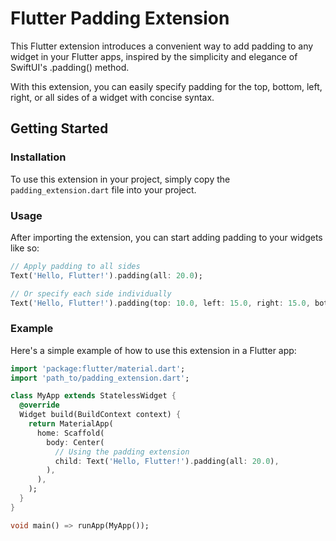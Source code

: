 # Flutter Padding Extension

This Flutter extension introduces a convenient way to add padding to any widget in your Flutter apps, inspired by the simplicity and elegance of SwiftUI's .padding() method.

With this extension, you can easily specify padding for the top, bottom, left, right, or all sides of a widget with concise syntax.

## Getting Started

### Installation
To use this extension in your project, simply copy the `padding_extension.dart` file into your project. 

### Usage
After importing the extension, you can start adding padding to your widgets like so:

```dart
// Apply padding to all sides
Text('Hello, Flutter!').padding(all: 20.0); 

// Or specify each side individually
Text('Hello, Flutter!').padding(top: 10.0, left: 15.0, right: 15.0, bottom: 5.0);
```


### Example

Here's a simple example of how to use this extension in a Flutter app:

```dart
import 'package:flutter/material.dart';
import 'path_to/padding_extension.dart';

class MyApp extends StatelessWidget {
  @override
  Widget build(BuildContext context) {
    return MaterialApp(
      home: Scaffold(
        body: Center(
          // Using the padding extension
          child: Text('Hello, Flutter!').padding(all: 20.0),
        ),
      ),
    );
  }
}

void main() => runApp(MyApp());
```
